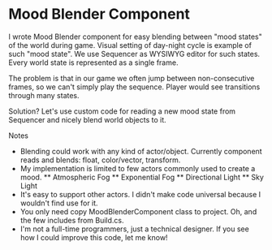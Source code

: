 # Mood Blender Component

I wrote Mood Blender component for easy blending between "mood states" of the world during game. Visual setting of day-night cycle is example of such "mood state".
We use Sequencer as WYSIWYG editor for such states. Every world state is represented as a single frame. 

The problem is that in our game we often jump between non-consecutive frames, so we can't simply play the sequence. Player would see transitions through many states. 

Solution? Let's use custom code for reading a new mood state from Sequencer and nicely blend world objects to it.


Notes
* Blending could work with any kind of actor/object. Currently component reads and blends: float, color/vector, transform.
* My implementation is limited to few actors commonly used to create a mood. 
** Atmospheric Fog
** Exponential Fog
** Directional Light
** Sky Light
* It's easy to support other actors. I didn't make code universal because I wouldn't find use for it.
* You only need copy MoodBlenderComponent class to project. Oh, and the few includes from Build.cs.
* I'm not a full-time programmers, just a technical designer. If you see how I could improve this code, let me know!